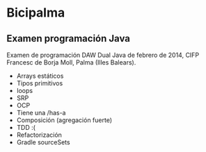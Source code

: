 # Bicipalma
## Examen programación Java

Examen de programación DAW Dual Java de febrero de 2014, CIFP Francesc de Borja Moll, Palma (Illes Balears).

- Arrays estáticos
- Tipos primitivos
- loops
- SRP
- OCP
- Tiene una /has-a
- Composición (agregación fuerte)
- TDD :(
- Refactorización
- Gradle sourceSets
